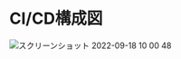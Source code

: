 # CI/CD構成図

![スクリーンショット 2022-09-18 10 00 48](https://user-images.githubusercontent.com/49551044/190881137-710f0f99-6397-46df-ac5c-38613bac30c8.png)
